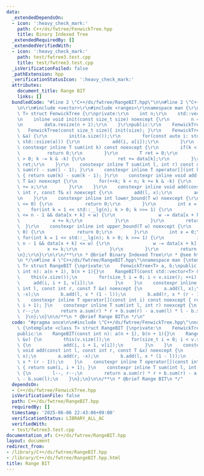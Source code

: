 ```yaml
---
data:
  _extendedDependsOn:
  - icon: ':heavy_check_mark:'
    path: C++/ds/fwtree/FenwickTree.hpp
    title: Binary Indexed Tree
  _extendedRequiredBy: []
  _extendedVerifiedWith:
  - icon: ':heavy_check_mark:'
    path: test/fwtree3.test.cpp
    title: test/fwtree3.test.cpp
  _isVerificationFailed: false
  _pathExtension: hpp
  _verificationStatusIcon: ':heavy_check_mark:'
  attributes:
    document_title: Range BIT
    links: []
  bundledCode: "#line 2 \"C++/ds/fwtree/RangeBIT.hpp\"\n\n#line 2 \"C++/ds/fwtree/FenwickTree.hpp\"\
    \n\r\n#include <vector>\r\n#include <ranges>\r\nnamespace man {\r\ntemplate <class\
    \ T> struct FenwickTree {\r\nprivate:\r\n    int n;\r\n    std::vector<T> data;\r\
    \n    inline void init(const size_t size) noexcept {\r\n        n = size + 2;\r\
    \n        data.resize(n + 1);\r\n    }\r\npublic:\r\n    FenwickTree(){}\r\n \
    \   FenwickTree(const size_t size){ init(size); }\r\n    FenwickTree(const std::vector<T>\
    \ &a) {\r\n        init(a.size());\r\n        for(const auto i: std::views::iota(0,\
    \ std::ssize(a))) {\r\n            add(i, a[i]);\r\n        }\r\n    }\r\n   \
    \ constexpr inline T sum(int k) const noexcept {\r\n        if(k < 0) {\r\n  \
    \          return 0;\r\n        }\r\n        T ret = 0;\r\n        for(++k; k\
    \ > 0; k -= k & -k) {\r\n            ret += data[k];\r\n        }\r\n        return\
    \ ret;\r\n    }\r\n    constexpr inline T sum(int l, int r) const noexcept { return\
    \ sum(r) - sum(l - 1); }\r\n    constexpr inline T operator[](int k) const noexcept\
    \ { return sum(k) - sum(k - 1); }\r\n    constexpr inline void add(int k, const\
    \ T &x) noexcept {\r\n        for(++k; k < n; k += k & -k) {\r\n            data[k]\
    \ += x;\r\n        }\r\n    }\r\n    constexpr inline void add(const int l, const\
    \ int r, const T& x) noexcept {\r\n        add(l, x);\r\n        add(r + 1, -x);\r\
    \n    }\r\n    constexpr inline int lower_bound(T w) noexcept {\r\n        if(w\
    \ <= 0) {\r\n            return 0;\r\n        }\r\n        int x = 0;\r\n    \
    \    for(int k = 1 << std::__lg(n); k > 0; k >>= 1) {\r\n            if(x + k\
    \ <= n - 1 && data[x + k] < w) {\r\n                w -= data[x + k];\r\n    \
    \            x += k;\r\n            }\r\n        }\r\n        return x;\r\n  \
    \  }\r\n    constexpr inline int upper_bound(T w) noexcept {\r\n        if(w <\
    \ 0) {\r\n            return 0;\r\n        }\r\n        int x = 0;\r\n       \
    \ for(int k = 1 << std::__lg(n); k > 0; k >>= 1) {\r\n            if(x + k <=\
    \ n - 1 && data[x + k] <= w) {\r\n                w -= data[x + k];\r\n      \
    \          x += k;\r\n            }\r\n        }\r\n        return x;\r\n    }\r\
    \n};\r\n}\r\n\r\n/**\r\n * @brief Binary Indexed Tree\r\n * @see https://nyaannyaan.github.io/library/data-structure/binary-indexed-tree.hpp\r\
    \n */\n#line 4 \"C++/ds/fwtree/RangeBIT.hpp\"\nnamespace man {\ntemplate <class\
    \ T> struct RangeBIT {\nprivate:\n    FenwickTree<T> a, b;\npublic:\n    RangeBIT(const\
    \ int n): a(n + 1), b(n + 1){}\n    RangeBIT(const std::vector<T> &v) {\n    \
    \    this(v.size());\n        for(size_t i = 0; i < v.size(); ++i) {\n       \
    \     add(i, i + 1, v[i]);\n        }\n    }\n    constexpr inline void add(const\
    \ int l, const int r, const T &x) noexcept {\n        a.add(l, x);\n        a.add(r,\
    \ -x);\n        b.add(l, x * (1 - l));\n        b.add(r, x * (r - 1));\n    }\n\
    \    constexpr inline T operator[](const int i) const noexcept { return sum(i,\
    \ i + 1); }\n    constexpr inline T sum(int l, int r) noexcept {\n        l--,\
    \ r--;\n        return a.sum(r) * r + b.sum(r) - a.sum(l) * l - b.sum(l);\n  \
    \  }\n};\n}\n\n/**\n * @brief Range BIT\n */\n"
  code: "#pragma once\n\n#include \"C++/ds/fwtree/FenwickTree.hpp\"\nnamespace man\
    \ {\ntemplate <class T> struct RangeBIT {\nprivate:\n    FenwickTree<T> a, b;\n\
    public:\n    RangeBIT(const int n): a(n + 1), b(n + 1){}\n    RangeBIT(const std::vector<T>\
    \ &v) {\n        this(v.size());\n        for(size_t i = 0; i < v.size(); ++i)\
    \ {\n            add(i, i + 1, v[i]);\n        }\n    }\n    constexpr inline\
    \ void add(const int l, const int r, const T &x) noexcept {\n        a.add(l,\
    \ x);\n        a.add(r, -x);\n        b.add(l, x * (1 - l));\n        b.add(r,\
    \ x * (r - 1));\n    }\n    constexpr inline T operator[](const int i) const noexcept\
    \ { return sum(i, i + 1); }\n    constexpr inline T sum(int l, int r) noexcept\
    \ {\n        l--, r--;\n        return a.sum(r) * r + b.sum(r) - a.sum(l) * l\
    \ - b.sum(l);\n    }\n};\n}\n\n/**\n * @brief Range BIT\n */"
  dependsOn:
  - C++/ds/fwtree/FenwickTree.hpp
  isVerificationFile: false
  path: C++/ds/fwtree/RangeBIT.hpp
  requiredBy: []
  timestamp: '2025-06-06 22:43:06+09:00'
  verificationStatus: LIBRARY_ALL_AC
  verifiedWith:
  - test/fwtree3.test.cpp
documentation_of: C++/ds/fwtree/RangeBIT.hpp
layout: document
redirect_from:
- /library/C++/ds/fwtree/RangeBIT.hpp
- /library/C++/ds/fwtree/RangeBIT.hpp.html
title: Range BIT
---
```

